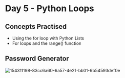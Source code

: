 # Day 5 - Python Loops
## Concepts Practised
- Using the for loop with Python Lists
- For loops and the range() function
## Password Generator

![154311198-83cc6a60-6a57-4e21-bb01-6b54593def0e](https://github.com/shondsouza/100-Days-of-Code-Python/assets/138319148/9cecf32c-3271-47f0-b891-34350210258d)
